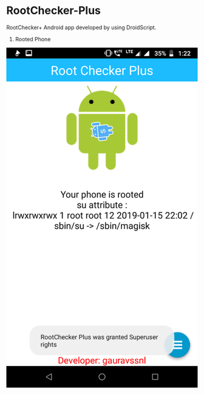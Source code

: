 # RootChecker-Plus
RootChecker+ Android app developed by using DroidScript.

1. Rooted Phone

![ScreenShot]( https://github.com/gauravssnl/RootChecker-Plus/blob/master/Screenshots/Screenshot_20190116-012252.png )
